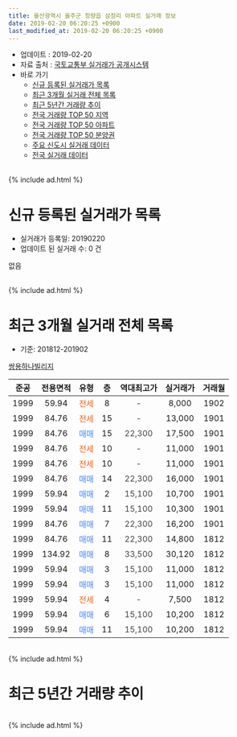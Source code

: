 ```yaml
---
title: 울산광역시 울주군 청량읍 삼정리 아파트 실거래 정보
date: 2019-02-20 06:20:25 +0900
last_modified_at: 2019-02-20 06:20:25 +0900
---
```


* 업데이트 : 2019-02-20
* 자료 출처 : [국토교통부 실거래가 공개시스템](http://rt.molit.go.kr)
* 바로 가기
    * [신규 등록된 실거래가 목록](#신규-등록된-실거래가-목록)
    * [최근 3개월 실거래 전체 목록](#최근-3개월-실거래-전체-목록)
    * [최근 5년간 거래량 추이](#최근-5년간-거래량-추이)
    * [전국 거래량 TOP 50 지역](https://inasie.github.io/apt-trade-info/최근-3개월-전국에서-가장-거래가-많이-발생한-지역)
    * [전국 거래량 TOP 50 아파트](https://inasie.github.io/apt-trade-info/최근-3개월-전국에서-가장-거래가-많이-발생한-아파트)
    * [전국 거래량 TOP 50 분양권](https://inasie.github.io/apt-trade-info/최근-3개월-전국에서-가장-거래가-많이-발생한-분양권)
    * [주요 신도시 실거래 데이터](https://inasie.github.io/apt-trade-info/주요-신도시)
    * [전국 실거래 데이터](https://inasie.github.io/apt-trade-info/전국)
<br>
{% include ad.html %}
<br>

# 신규 등록된 실거래가 목록
* 실거래가 등록일: 20190220
* 업데이트 된 실거래 수: 0 건

없음

<br>
{% include ad.html %}
<br>

# 최근 3개월 실거래 전체 목록
* 기준: 201812-201902


[쌍용하나빌리지](https://search.naver.com/search.naver?query=%EC%9A%B8%EC%82%B0%EA%B4%91%EC%97%AD%EC%8B%9C+%EC%9A%B8%EC%A3%BC%EA%B5%B0+%EC%B2%AD%EB%9F%89%EC%9D%8D+%EC%82%BC%EC%A0%95%EB%A6%AC+%EC%8C%8D%EC%9A%A9%ED%95%98%EB%82%98%EB%B9%8C%EB%A6%AC%EC%A7%80)

|준공|전용면적|유형|층|역대최고가|실거래가|거래월|
|:---:|:---:|:---:|:---:|:---:|:---:|:---:|
|1999|59.94|<span style="color:#ff5a00">전세</span>|8|<span style="color:#444444">-</span>|8,000|1902|
|1999|84.76|<span style="color:#ff5a00">전세</span>|15|<span style="color:#444444">-</span>|13,000|1901|
|1999|84.76|<span style="color:#4285f3">매매</span>|15|<span style="color:#444444">22,300</span>|17,500|1901|
|1999|84.76|<span style="color:#ff5a00">전세</span>|10|<span style="color:#444444">-</span>|11,000|1901|
|1999|84.76|<span style="color:#ff5a00">전세</span>|10|<span style="color:#444444">-</span>|11,000|1901|
|1999|84.76|<span style="color:#4285f3">매매</span>|14|<span style="color:#444444">22,300</span>|16,000|1901|
|1999|59.94|<span style="color:#4285f3">매매</span>|2|<span style="color:#444444">15,100</span>|10,700|1901|
|1999|59.94|<span style="color:#4285f3">매매</span>|11|<span style="color:#444444">15,100</span>|10,300|1901|
|1999|84.76|<span style="color:#4285f3">매매</span>|7|<span style="color:#444444">22,300</span>|16,200|1901|
|1999|84.76|<span style="color:#4285f3">매매</span>|11|<span style="color:#444444">22,300</span>|14,800|1812|
|1999|134.92|<span style="color:#4285f3">매매</span>|8|<span style="color:#444444">33,500</span>|30,120|1812|
|1999|59.94|<span style="color:#4285f3">매매</span>|3|<span style="color:#444444">15,100</span>|11,000|1812|
|1999|59.94|<span style="color:#4285f3">매매</span>|3|<span style="color:#444444">15,100</span>|11,000|1812|
|1999|59.94|<span style="color:#ff5a00">전세</span>|4|<span style="color:#444444">-</span>|7,500|1812|
|1999|59.94|<span style="color:#4285f3">매매</span>|6|<span style="color:#444444">15,100</span>|10,200|1812|
|1999|59.94|<span style="color:#4285f3">매매</span>|11|<span style="color:#444444">15,100</span>|10,200|1812|


<br>
{% include ad.html %}
<br>

# 최근 5년간 거래량 추이


<div style="width:100%;">
    <canvas id="deal_progress" height="200"></canvas>
</div>

<script>
new Chart(document.getElementById("deal_progress"), {
    type: 'line',
    data: {
        labels: ['201402','201403','201404','201405','201406','201407','201408','201409','201410','201411','201412','201501','201502','201503','201504','201505','201506','201507','201508','201509','201510','201511','201512','201601','201602','201603','201604','201605','201606','201607','201608','201609','201610','201611','201612','201701','201702','201703','201704','201705','201706','201707','201708','201709','201710','201711','201712','201801','201802','201803','201804','201805','201806','201807','201808','201809','201810','201811','201812','201901','201902'],
        datasets: [{
            label: '매매',
            pointRadius: 1,
            data: [14, 15, 25, 15, 15, 15, 15, 17, 20, 20, 15, 19, 11, 16, 10, 24, 15, 12, 17, 8, 19, 8, 3, 10, 5, 17, 12, 12, 17, 9, 8, 6, 15, 15, 6, 9, 11, 4, 6, 10, 8, 8, 10, 7, 3, 5, 5, 5, 0, 6, 3, 5, 5, 4, 2, 2, 3, 2, 6, 5, 0],
            borderColor: "rgba(255, 201, 14, 1)",
            backgroundColor: "rgba(255, 201, 14, 0.5)",
            fill: false,
            lineTension: 0
        },{
            label: '전월세',
            pointRadius: 1,
            data: [5, 8, 3, 7, 3, 5, 3, 8, 2, 6, 8, 5, 7, 3, 4, 5, 2, 7, 6, 5, 1, 4, 3, 9, 4, 8, 5, 4, 3, 4, 2, 1, 4, 3, 4, 5, 7, 5, 4, 4, 7, 4, 3, 4, 3, 0, 4, 0, 3, 2, 2, 5, 7, 7, 1, 2, 2, 2, 1, 3, 1],
            borderColor: "rgba(0, 141, 185, 1)",
            backgroundColor: "rgba(0, 141, 185, 0.5)",
            fill: false,
            lineTension: 0
        }
        ]
    },
    options: {
        responsive: true,
        title: {
            display: false
        },
        tooltips: {
            mode: 'index',
            intersect: false
        },
        hover: {
            mode: 'nearest',
            intersect: true
        },
        scales: {
            xAxes: [{
                display: true,
                scaleLabel: {
                    display: true,
                    labelString: '년/월'
                }
            }],
            yAxes: [{
                display: true,
                ticks: {
                    suggestedMin: 0,
                },
                scaleLabel: {
                    display: true,
                    labelString: '실거래 수'
                }
            }]
        }
    }
});

</script>


<br>
{% include ad.html %}
<br>

